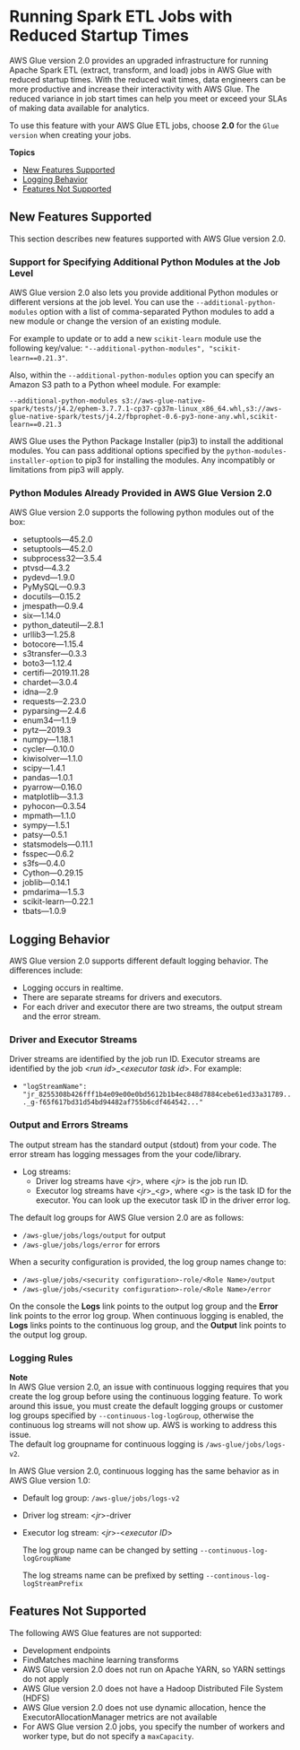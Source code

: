 # Running Spark ETL Jobs with Reduced Startup Times<a name="reduced-start-times-spark-etl-jobs"></a>

AWS Glue version 2\.0 provides an upgraded infrastructure for running Apache Spark ETL \(extract, transform, and load\) jobs in AWS Glue with reduced startup times\. With the reduced wait times, data engineers can be more productive and increase their interactivity with AWS Glue\. The reduced variance in job start times can help you meet or exceed your SLAs of making data available for analytics\.

To use this feature with your AWS Glue ETL jobs, choose **2\.0** for the `Glue version` when creating your jobs\.

**Topics**
+ [New Features Supported](#reduced-start-times-new-features)
+ [Logging Behavior](#reduced-start-times-logging)
+ [Features Not Supported](#reduced-start-times-limitations)

## New Features Supported<a name="reduced-start-times-new-features"></a>

This section describes new features supported with AWS Glue version 2\.0\.

### Support for Specifying Additional Python Modules at the Job Level<a name="reduced-start-times-python-modules-specify"></a>

AWS Glue version 2\.0 also lets you provide additional Python modules or different versions at the job level\. You can use the `--additional-python-modules` option with a list of comma\-separated Python modules to add a new module or change the version of an existing module\.

For example to update or to add a new `scikit-learn` module use the following key/value: `"--additional-python-modules", "scikit-learn==0.21.3"`\.

Also, within the `--additional-python-modules` option you can specify an Amazon S3 path to a Python wheel module\. For example:

```
--additional-python-modules s3://aws-glue-native-spark/tests/j4.2/ephem-3.7.7.1-cp37-cp37m-linux_x86_64.whl,s3://aws-glue-native-spark/tests/j4.2/fbprophet-0.6-py3-none-any.whl,scikit-learn==0.21.3
```

AWS Glue uses the Python Package Installer \(pip3\) to install the additional modules\. You can pass additional options specified by the `python-modules-installer-option` to pip3 for installing the modules\. Any incompatibly or limitations from pip3 will apply\.

### Python Modules Already Provided in AWS Glue Version 2\.0<a name="reduced-start-times-python-modules"></a>

AWS Glue version 2\.0 supports the following python modules out of the box:
+ setuptools—45\.2\.0
+ setuptools—45\.2\.0 
+ subprocess32—3\.5\.4
+ ptvsd—4\.3\.2
+ pydevd—1\.9\.0
+ PyMySQL—0\.9\.3
+ docutils—0\.15\.2
+ jmespath—0\.9\.4
+ six—1\.14\.0
+ python\_dateutil—2\.8\.1
+ urllib3—1\.25\.8
+ botocore—1\.15\.4
+ s3transfer—0\.3\.3
+ boto3—1\.12\.4
+ certifi—2019\.11\.28
+ chardet—3\.0\.4
+ idna—2\.9
+ requests—2\.23\.0
+ pyparsing—2\.4\.6
+ enum34—1\.1\.9
+ pytz—2019\.3
+ numpy—1\.18\.1
+ cycler—0\.10\.0
+ kiwisolver—1\.1\.0
+ scipy—1\.4\.1
+ pandas—1\.0\.1
+ pyarrow—0\.16\.0
+ matplotlib—3\.1\.3
+ pyhocon—0\.3\.54
+ mpmath—1\.1\.0
+ sympy—1\.5\.1
+ patsy—0\.5\.1
+ statsmodels—0\.11\.1
+ fsspec—0\.6\.2
+ s3fs—0\.4\.0
+ Cython—0\.29\.15
+ joblib—0\.14\.1
+ pmdarima—1\.5\.3
+ scikit\-learn—0\.22\.1
+ tbats—1\.0\.9

## Logging Behavior<a name="reduced-start-times-logging"></a>

AWS Glue version 2\.0 supports different default logging behavior\. The differences include:
+ Logging occurs in realtime\.
+ There are separate streams for drivers and executors\.
+ For each driver and executor there are two streams, the output stream and the error stream\.

### Driver and Executor Streams<a name="reduced-start-times-logging-driver-executor"></a>

Driver streams are identified by the job run ID\. Executor streams are identified by the job <*run id*>\_<*executor task id*>\. For example: 
+ `"logStreamName": "jr_8255308b426fff1b4e09e00e0bd5612b1b4ec848d7884cebe61ed33a31789..._g-f65f617bd31d54bd94482af755b6cdf464542..."`

### Output and Errors Streams<a name="reduced-start-times-logging-output-error"></a>

The output stream has the standard output \(stdout\) from your code\. The error stream has logging messages from the your code/library\.
+ Log streams:
  + Driver log streams have <*jr*>, where <*jr*> is the job run ID\.
  + Executor log streams have <*jr*>\_<*g*>, where <*g*> is the task ID for the executor\. You can look up the executor task ID in the driver error log\.

The default log groups for AWS Glue version 2\.0 are as follows:
+ `/aws-glue/jobs/logs/output` for output
+ `/aws-glue/jobs/logs/error` for errors

When a security configuration is provided, the log group names change to:
+ `/aws-glue/jobs/<security configuration>-role/<Role Name>/output`
+ `/aws-glue/jobs/<security configuration>-role/<Role Name>/error`

On the console the **Logs** link points to the output log group and the **Error** link points to the error log group\. When continuous logging is enabled, the **Logs** links points to the continuous log group, and the **Output** link points to the output log group\.

### Logging Rules<a name="reduced-start-times-logging-rules"></a>

**Note**  
In AWS Glue version 2\.0, an issue with continuous logging requires that you create the log group before using the continuous logging feature\. To work around this issue, you must create the default logging groups or customer log groups specified by `--continuous-log-logGroup`, otherwise the continuous log streams will not show up\. AWS is working to address this issue\.  
The default log groupname for continuous logging is `/aws-glue/jobs/logs-v2`\.

In AWS Glue version 2\.0, continuous logging has the same behavior as in AWS Glue version 1\.0:
+ Default log group: `/aws-glue/jobs/logs-v2` 
+ Driver log stream: <*jr*>\-driver
+ Executor log stream: <*jr*>\-<*executor ID*>

  The log group name can be changed by setting `--continuous-log-logGroupName`

  The log streams name can be prefixed by setting `--continous-log-logStreamPrefix`

## Features Not Supported<a name="reduced-start-times-limitations"></a>

The following AWS Glue features are not supported:
+ Development endpoints
+ FindMatches machine learning transforms
+ AWS Glue version 2\.0 does not run on Apache YARN, so YARN settings do not apply
+ AWS Glue version 2\.0 does not have a Hadoop Distributed File System \(HDFS\)
+ AWS Glue version 2\.0 does not use dynamic allocation, hence the ExecutorAllocationManager metrics are not available
+ For AWS Glue version 2\.0 jobs, you specify the number of workers and worker type, but do not specify a `maxCapacity`\.